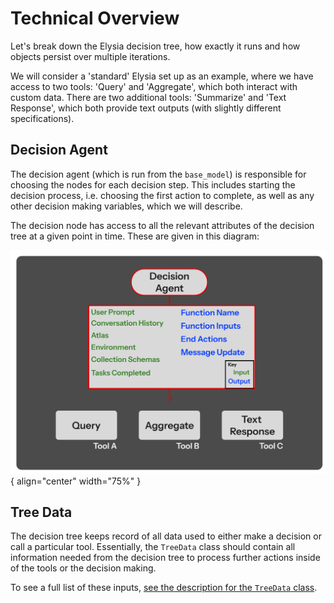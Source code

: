 # Technical Overview

Let's break down the Elysia decision tree, how exactly it runs and how objects persist over multiple iterations. 

We will consider a 'standard' Elysia set up as an example, where we have access to two tools: 'Query' and 'Aggregate', which both interact with custom data. There are two additional tools: 'Summarize' and 'Text Response', which both provide text outputs (with slightly different specifications).

## Decision Agent

The decision agent (which is run from the `base_model`) is responsible for choosing the nodes for each decision step. This includes starting the decision process, i.e. choosing the first action to complete, as well as any other decision making variables, which we will describe.

The decision node has access to all the relevant attributes of the decision tree at a given point in time. These are given in this diagram:

![Decision Agent](../img/technical_overview_1.png){ align="center" width="75%" }



## Tree Data

The decision tree keeps record of all data used to either make a decision or call a particular tool. Essentially, the `TreeData` class should contain all information needed from the decision tree to process further actions inside of the tools or the decision making.

To see a full list of these inputs, [see the description for the `TreeData` class](../Reference/Objects.md#elysia.tree.objects.TreeData). 

